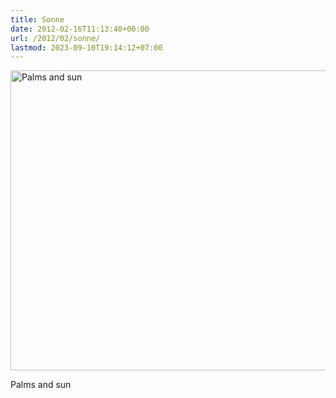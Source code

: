 ```yaml
---
title: Sonne
date: 2012-02-16T11:13:40+00:00
url: /2012/02/sonne/
lastmod: 2023-09-10T19:14:12+07:00
---
```

<div class="media photo image">
  <a href="http://www.flickr.com/photos/schreibblogade/6771359565/" title="Palms and sun by Patrick Kollitsch, on Flickr"><img src="//farm8.staticflickr.com/7150/6771359565_3b324ae549_z.jpg" width="640" height="480" alt="Palms and sun" /></a></p>

  <p>
    Palms and sun
  </p>
</div>
